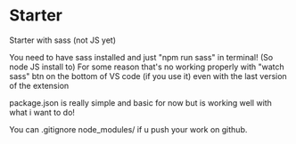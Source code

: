 # Starter
Starter with sass (not JS yet)

You need to have sass installed and just "npm run sass" in terminal! (So node JS install to)
For some reason that's no working properly with "watch sass" btn on the bottom of VS code (if you use it) even with the last version of the extension

package.json is really simple and basic for now but is working well with what i want to do!

You can .gitignore node_modules/ if u push your work on github.
